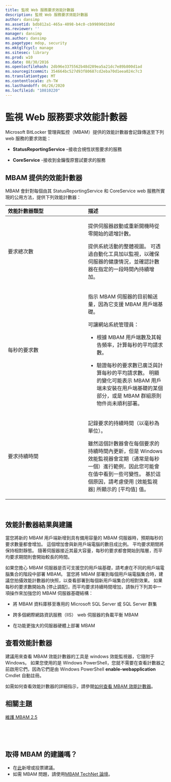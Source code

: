 ```yaml
---
title: 監視 Web 服務要求效能計數器
description: 監視 Web 服務要求效能計數器
author: dansimp
ms.assetid: bdb812a1-465a-4098-b4c0-cb99890d1b0d
ms.reviewer: ''
manager: dansimp
ms.author: dansimp
ms.pagetype: mdop, security
ms.mktglfcycl: manage
ms.sitesec: library
ms.prod: w10
ms.date: 08/30/2016
ms.openlocfilehash: 2db96e3375562b48d289ea5a21dc7e89b800d1ad
ms.sourcegitcommit: 354664bc527d93f80687cd2eba70d1eea024c7c3
ms.translationtype: MT
ms.contentlocale: zh-TW
ms.lasthandoff: 06/26/2020
ms.locfileid: "10810220"
---
```

# 監視 Web 服務要求效能計數器


Microsoft BitLocker 管理與監控（MBAM）提供的效能計數器會記錄傳送至下列 web 服務的要求效能：

-   **StatusReportingService** –接收合規性狀態要求的服務

-   **CoreService** -接收到金鑰復原嘗試要求的服務

## MBAM 提供的效能計數器


MBAM 會針對每個由其 StatusReportingService 和 CoreService web 服務所實現的公用方法，提供下列效能計數器：

<table>
<colgroup>
<col width="50%" />
<col width="50%" />
</colgroup>
<thead>
<tr class="header">
<th align="left">效能計數器類型</th>
<th align="left">描述</th>
</tr>
</thead>
<tbody>
<tr class="odd">
<td align="left"><p>要求總次數</p></td>
<td align="left"><p>提供伺服器啟動或重新開機時從零開始的遞增計數。</p>
<p>提供系統活動的整體視圖。 可透過自動化工具加以監視，以確保伺服器的健康情況，並確認計數器在指定的一段時間內持續增加。</p></td>
</tr>
<tr class="even">
<td align="left"><p>每秒的要求數</p></td>
<td align="left"><p>指示 MBAM 伺服器的目前輸送量，因為它支援 MBAM 用戶端基礎。</p>
<p>可讓網站系統管理員：</p>
<ul>
<li><p>根據 MBAM 用戶端數及其報告頻率，計算每秒的平均請求數。</p></li>
<li><p>驗證每秒的要求數已廣泛與計算每秒的平均請求數。 明顯的變化可能表示 MBAM 用戶端未安裝在用戶端基礎的某個部分，或是 MBAM 群組原則物件尚未順利部署。</p></li>
</ul></td>
</tr>
<tr class="odd">
<td align="left"><p>要求持續時間</p></td>
<td align="left"><p>記錄要求的持續時間（以毫秒為單位）。</p>
<p>雖然這個計數器會在每個要求的持續時間內更新，但是 Windows 效能監視器會定期（通常是每秒一個）進行範例，因此您可能會在值中看到一些可變性。 基於這個原因，請考慮使用 [效能監視器] 所顯示的 [平均值] 值。</p></td>
</tr>
</tbody>
</table>

 

## 效能計數器結果與建議


當您將新的 MBAM 用戶端新增到具有備用容量的 MBAM 伺服器時，預期每秒的要求數量都會增加。 這個增加會與新用戶端電腦的數目成比例。 平均要求期間將保持相對靜態。 隨著伺服器接近其最大容量，每秒的要求都會開始到階層，而平均要求期間則會開始較長的時間。

如果您擔心 MBAM 伺服器是否可支援您的用戶端基礎，請考慮在不同的用戶端電腦集合的階段中部署 MBAM。 當您將 MBAM 部署到每個用戶端電腦集合時，建議您拍攝效能計數器的快照，以查看部署到每個新用戶端集合的相對效果。 如果每秒的要求數開始為 [停止調配]，而平均要求持續時間增加，請執行下列其中一項操作來加強您的 MBAM 伺服器基礎結構：

-   將 MBAM 資料庫移至專用的 Microsoft SQL Server 或 SQL Server 群集

-   跨多個網際網路資訊服務（IIS） web 伺服器的負載平衡 MBAM

-   在功能更強大的伺服器硬體上部署 MBAM

## 查看效能計數器


建議用來查看 MBAM 效能計數器的工具是 windows 效能監視器，它隨附于 Windows。 如果您使用的是 Windows PowerShell，您就不需要在查看計數器之前啟用它們，因為它們是由 Windows PowerShell **enable-webapplication** Cmdlet 自動註冊。

如需如何查看效能計數器的詳細指示，請參閱[如何查看 MBAM 效能計數器](https://go.microsoft.com/fwlink/?LinkId=393457)。



## 相關主題


[維護 MBAM 2.5](maintaining-mbam-25.md)

 

 


## 取得 MBAM 的建議嗎？
- 在[此](http://mbam.uservoice.com/forums/268571-microsoft-bitlocker-administration-and-monitoring)新增或投票建議。 
- 如需 MBAM 問題，請使用[MBAM TechNet 論壇](https://social.technet.microsoft.com/Forums/home?forum=mdopmbam)。



